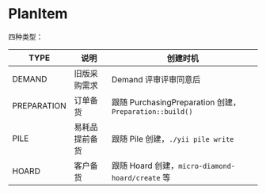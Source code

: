 # PlanItem

四种类型：

TYPE | 说明 | 创建时机
--------|----------|-------
DEMAND | 旧版采购需求 | Demand 评审评审同意后
PREPARATION | 订单备货 | 跟随 PurchasingPreparation 创建，`Preparation::build()`
PILE | 易耗品提前备货 | 跟随 Pile 创建，`./yii pile write`
HOARD | 客户备货 | 跟随 Hoard 创建，`micro-diamond-hoard/create` 等
